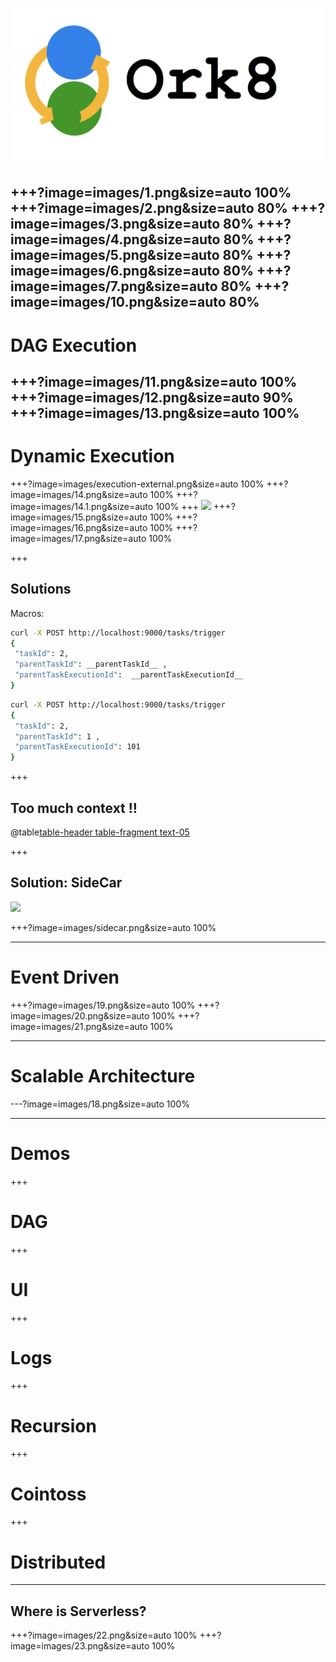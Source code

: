 ![](images/0.png)

+++?image=images/1.png&size=auto 100%
+++?image=images/2.png&size=auto 80%
+++?image=images/3.png&size=auto 80%
+++?image=images/4.png&size=auto 80%
+++?image=images/5.png&size=auto 80%
+++?image=images/6.png&size=auto 80%
+++?image=images/7.png&size=auto 80%
+++?image=images/10.png&size=auto 80%
---
# DAG Execution
+++?image=images/11.png&size=auto 100%
+++?image=images/12.png&size=auto 90%
+++?image=images/13.png&size=auto 100%
---
# Dynamic Execution
+++?image=images/execution-external.png&size=auto 100%
+++?image=images/14.png&size=auto 100%
+++?image=images/14.1.png&size=auto 100%
+++
![](https://www.uchinavisa.com/image-files/frog-in-a-well.gif.pagespeed.ce.vtdiQpxB2t.gif)
+++?image=images/15.png&size=auto 100%
+++?image=images/16.png&size=auto 100%
+++?image=images/17.png&size=auto 100%

+++
## Solutions

Macros:
```bash
curl -X POST http://localhost:9000/tasks/trigger
{
 "taskId": 2, 
 "parentTaskId": __parentTaskId__ , 
 "parentTaskExecutionId":  __parentTaskExecutionId__
}
```

```bash
curl -X POST http://localhost:9000/tasks/trigger
{
 "taskId": 2, 
 "parentTaskId": 1 , 
 "parentTaskExecutionId": 101
}
```

+++
## Too much context !!
@table[table-header table-fragment text-05](tables/macros.csv)

+++ 
## Solution: SideCar
![](https://media.giphy.com/media/l3vR9paUkdrl9GxUc/source.gif)

+++?image=images/sidecar.png&size=auto 100%

---- 
# Event Driven
+++?image=images/19.png&size=auto 100%
+++?image=images/20.png&size=auto 100%
+++?image=images/21.png&size=auto 100%

--- 
# Scalable Architecture
---?image=images/18.png&size=auto 100%

--- 
# Demos
+++
# DAG
+++ 
# UI
+++
# Logs 
+++
# Recursion
+++
# Cointoss
+++
# Distributed

---
## Where is Serverless?
+++?image=images/22.png&size=auto 100%
+++?image=images/23.png&size=auto 100%

